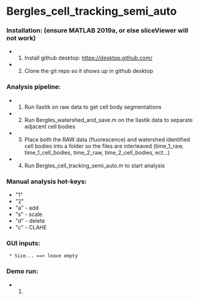 # Bergles_cell_tracking_semi_auto

### Installation: (ensure MATLAB 2019a, or else sliceViewer will not work)
* 1. Install github desktop: https://desktop.github.com/
* 2. Clone the git repo so it shows up in github desktop
   
   
### Analysis pipeline:
* 1. Run Ilastik on raw data to get cell body segmentations
* 2. Run Bergles_watershed_and_save.m on the Ilastik data to separate adjacent cell bodies
* 3. Place both the RAW data (fluorescence) and watershed identified cell bodies into a folder so the files are interleaved (time_1_raw, time_1_cell_bodies, time_2_raw, time_2_cell_bodies, ect...)
* 4. Run Bergles_cell_tracking_semi_auto.m to start analysis


### Manual analysis hot-keys:
* "1"
* "2"
* "a" - add
* "s" - scale
* "d" - delete
* "c" - CLAHE

### GUI inputs:
     * Size... ==> leave empty


### Demo run:
* 1. 
   
